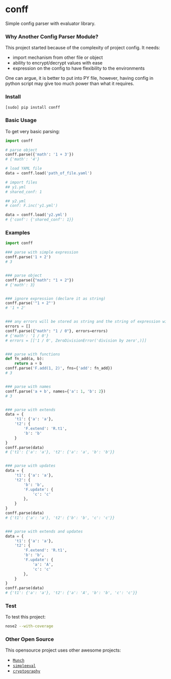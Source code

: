 # conff
Simple config parser with evaluator library.

### Why Another Config Parser Module?
This project started because of the complexity of project config. It needs:
- import mechanism from other file or object
- ability to encrypt/decrypt values with ease
- expression on the config to have flexibility to the environments

One can argue, it is better to put into PY file, however,
having config in python script may give too much power than what it requires. 

### Install
```bash
[sudo] pip install conff
```

### Basic Usage
To get very basic parsing: 
```python
import conff

# parse object
conff.parse({'math': '1 + 3'})
# {'math': '4'}

# load YAML file
data = conff.load('path_of_file.yaml')

# import files
## y1.yml
# shared_conf: 1

## y2.yml
# conf: F.inc('y1.yml')

data = conff.load('y2.yml')
# {'conf': {'shared_conf': 1}}
```

### Examples
```python
import conff

### parse with simple expression
conff.parse('1 + 2')
# 3


### parse object
conff.parse({"math": "1 + 2"})
# {'math': 3}


### ignore expression (declare it as string)
conff.parse('"1 + 2"')
# '1 + 2'


### any errors will be stored as string and the string of expression will be retained
errors = []
conff.parse({"math": "1 / 0"}, errors=errors)
# {'math': '1 / 0'}
# errors = [['1 / 0', ZeroDivisionError('division by zero',)]]


### parse with functions
def fn_add(a, b):
    return a + b
conff.parse('F.add(1, 2)', fns={'add': fn_add})
# 3


### parse with names
conff.parse('a + b', names={'a': 1, 'b': 2})
# 3


### parse with extends
data = {
    't1': {'a': 'a'},
    't2': {
        'F.extend': 'R.t1',
        'b': 'b'
    }
}
conff.parse(data)
# {'t1': {'a': 'a'}, 't2': {'a': 'a', 'b': 'b'}}


### parse with updates
data = {
    't1': {'a': 'a'},
    't2': {
        'b': 'b',
        'F.update': {
            'c': 'c'
        },
    }
}
conff.parse(data)
# {'t1': {'a': 'a'}, 't2': {'b': 'b', 'c': 'c'}}


### parse with extends and updates
data = {
    't1': {'a': 'a'},
    't2': {
        'F.extend': 'R.t1',
        'b': 'b',
        'F.update': {
            'a': 'A',
            'c': 'c'
        },
    }
}
conff.parse(data)
# {'t1': {'a': 'a'}, 't2': {'a': 'A', 'b': 'b', 'c': 'c'}}
```

### Test
To test this project:
```bash
nose2 --with-coverage
```

### Other Open Source
This opensource project uses other awesome projects:
+   [`Munch`](https://github.com/Infinidat/munch)
+   [`simpleeval`](https://github.com/danthedeckie/simpleeval)
+   [`cryptography`](https://github.com/pyca/cryptography)
